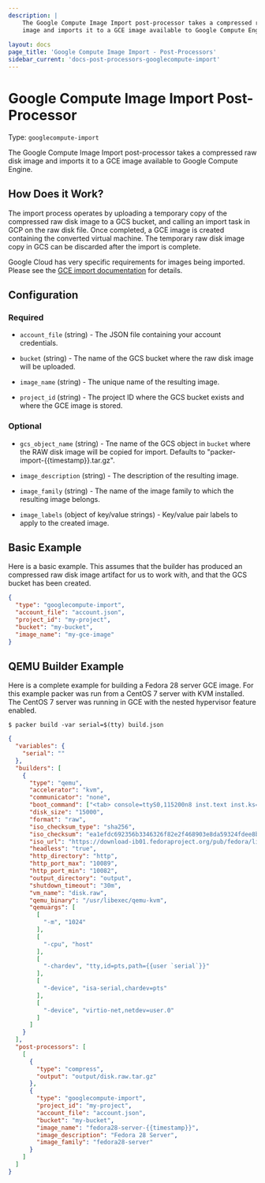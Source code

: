 ```yaml
---
description: |
    The Google Compute Image Import post-processor takes a compressed raw disk
    image and imports it to a GCE image available to Google Compute Engine.
    
layout: docs
page_title: 'Google Compute Image Import - Post-Processors'
sidebar_current: 'docs-post-processors-googlecompute-import'
---
```


# Google Compute Image Import Post-Processor

Type: `googlecompute-import`

The Google Compute Image Import post-processor takes a compressed raw disk
image and imports it to a GCE image available to Google Compute Engine.

## How Does it Work?

The import process operates by uploading a temporary copy of the compressed raw disk image
to a GCS bucket, and calling an import task in GCP on the raw disk file. Once completed, a
GCE image is created containing the converted virtual machine. The temporary raw disk image
copy in GCS can be discarded after the import is complete.

Google Cloud has very specific requirements for images being imported. Please see the
[GCE import documentation](https://cloud.google.com/compute/docs/images/import-existing-image)
for details.

## Configuration

### Required

-   `account_file` (string) - The JSON file containing your account credentials.

-   `bucket` (string) - The name of the GCS bucket where the raw disk image
     will be uploaded.

-   `image_name` (string) - The unique name of the resulting image.

-   `project_id` (string) - The project ID where the GCS bucket exists and
     where the GCE image is stored.

### Optional

-   `gcs_object_name` (string) - Tne name of the GCS object in `bucket` where the RAW disk image will be copied for import. Defaults to "packer-import-{{timestamp}}.tar.gz".

-   `image_description` (string) - The description of the resulting image.

-   `image_family` (string) - The name of the image family to which the resulting image belongs.

-   `image_labels` (object of key/value strings) - Key/value pair labels to apply to the created image.


## Basic Example

Here is a basic example. This assumes that the builder has produced an compressed
raw disk image artifact for us to work with, and that the GCS bucket has been created.

``` json
{
  "type": "googlecompute-import",
  "account_file": "account.json",
  "project_id": "my-project",
  "bucket": "my-bucket",
  "image_name": "my-gce-image"
}

```

## QEMU Builder Example

Here is a complete example for building a Fedora 28 server GCE image. For this example
packer was run from a CentOS 7 server with KVM installed. The CentOS 7 server was running
in GCE with the nested hypervisor feature enabled.

```
$ packer build -var serial=$(tty) build.json
```

``` json
{
  "variables": {
    "serial": ""
  },
  "builders": [
    {
      "type": "qemu",
      "accelerator": "kvm",
      "communicator": "none",
      "boot_command": ["<tab> console=ttyS0,115200n8 inst.text inst.ks=http://{{ .HTTPIP }}:{{ .HTTPPort }}/fedora-28-ks.cfg rd.live.check=0<enter><wait>"],
      "disk_size": "15000",
      "format": "raw",
      "iso_checksum_type": "sha256",
      "iso_checksum": "ea1efdc692356b3346326f82e2f468903e8da59324fdee8b10eac4fea83f23fe",
      "iso_url": "https://download-ib01.fedoraproject.org/pub/fedora/linux/releases/28/Server/x86_64/iso/Fedora-Server-netinst-x86_64-28-1.1.iso",
      "headless": "true",
      "http_directory": "http",
      "http_port_max": "10089",
      "http_port_min": "10082",
      "output_directory": "output",
      "shutdown_timeout": "30m",
      "vm_name": "disk.raw",
      "qemu_binary": "/usr/libexec/qemu-kvm",
      "qemuargs": [
        [
          "-m", "1024"
        ],
        [
          "-cpu", "host"
        ],
        [
          "-chardev", "tty,id=pts,path={{user `serial`}}"
        ],
        [
          "-device", "isa-serial,chardev=pts"
        ],
        [
          "-device", "virtio-net,netdev=user.0"
        ]
      ]
    }
  ],
  "post-processors": [
    [
      {
        "type": "compress",
        "output": "output/disk.raw.tar.gz"
      },
      {
        "type": "googlecompute-import",
        "project_id": "my-project",
        "account_file": "account.json",
        "bucket": "my-bucket",
        "image_name": "fedora28-server-{{timestamp}}",
        "image_description": "Fedora 28 Server",
        "image_family": "fedora28-server"
      }
    ]
  ]
}
```
